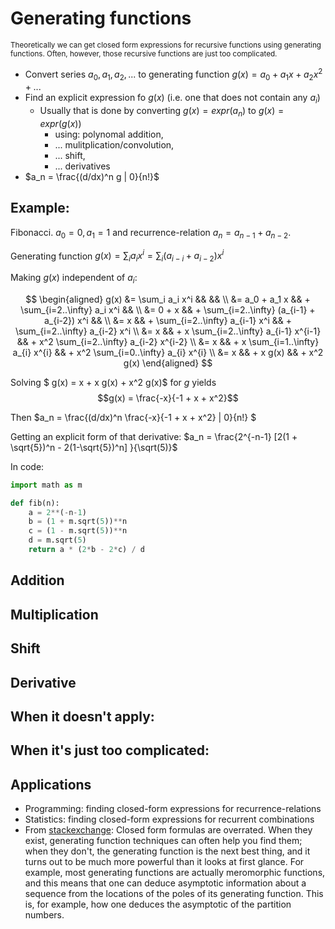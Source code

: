 # Generating functions

<small>Theoretically we can get closed form expressions for recursive functions using generating functions.
Often, however, those recursive functions are just too complicated. </small>


- Convert series $a_0, a_1, a_2, ...$ to generating function $g(x) = a_0 + a_1 x + a_2 x^2 + ...$
- Find an explicit expression fo $g(x)$ (i.e. one that does not contain any $a_i$)
    - Usually that is done by converting $g(x) = expr(a_n)$ to $g(x) = expr(g(x))$
        - using: polynomal addition,
        - ... mulitplication/convolution,
        - ... shift,
        - ... derivatives
- $a_n = \frac{(d/dx)^n g | 0}{n!}$

## Example: 

Fibonacci. $a_0 = 0, a_1 = 1$ and recurrence-relation $a_n = a_{n-1} + a_{n-2}$.

Generating function $g(x) = \sum_i a_i x^i = \sum_i (a_{i-i} + a_{i-2})x^i$

Making $g(x)$ independent of $a_i$:

$$
\begin{aligned}
g(x) &= \sum_i a_i x^i  &&                                                 &&                              \\
     &= a_0 + a_1 x     && +   \sum_{i=2..\infty} a_i x^i                  &&                              \\
     &= 0   + x         && +   \sum_{i=2..\infty} (a_{i-1} + a_{i-2}) x^i  &&                               \\
     &= x               && +   \sum_{i=2..\infty} a_{i-1} x^i              && +     \sum_{i=2..\infty} a_{i-2} x^i     \\
     &= x               && + x \sum_{i=2..\infty} a_{i-1} x^{i-1}          && + x^2 \sum_{i=2..\infty} a_{i-2} x^{i-2} \\
     &= x               && + x \sum_{i=1..\infty} a_{i} x^{i}              && + x^2 \sum_{i=0..\infty} a_{i} x^{i}     \\
     &= x               && + x g(x)                                        && + x^2 g(x)
\end{aligned}
$$

Solving $ g(x) = x + x g(x) + x^2 g(x)$ for $g$ yields 
$$g(x) = \frac{-x}{-1 + x + x^2}$$

Then $a_n = \frac{(d/dx)^n \frac{-x}{-1 + x + x^2} | 0}{n!} $

Getting an explicit form of that derivative:
$a_n = \frac{2^{-n-1} [2(1 + \sqrt{5})^n - 2(1-\sqrt{5})^n] }{\sqrt(5)}$

In code: 
```python
import math as m

def fib(n):
    a = 2**(-n-1)
    b = (1 + m.sqrt(5))**n
    c = (1 - m.sqrt(5))**n
    d = m.sqrt(5)
    return a * (2*b - 2*c) / d
```


## Addition

## Multiplication

## Shift

## Derivative

## When it doesn't apply:

## When it's just too complicated:


## Applications

- Programming: finding closed-form expressions for recurrence-relations
- Statistics: finding closed-form expressions for recurrent combinations
- From [stackexchange](https://math.stackexchange.com/questions/25430/why-are-generating-functions-useful): Closed form formulas are overrated. When they exist, generating function techniques can often help you find them; when they don't, the generating function is the next best thing, and it turns out to be much more powerful than it looks at first glance. For example, most generating functions are actually meromorphic functions, and this means that one can deduce asymptotic information about a sequence from the locations of the poles of its generating function. This is, for example, how one deduces the asymptotic of the partition numbers.